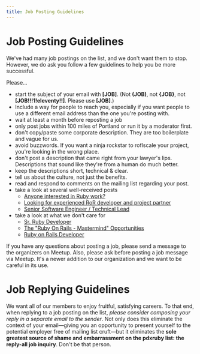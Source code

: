 ```yaml
---
title: Job Posting Guidelines
---
```


Job Posting Guidelines
======================

We've had many job postings on the list, and we don't want them to stop.
However, we do ask you follow a few guidelines to help you be more
successful.

Please…

-   start the subject of your email with **[JOB]**. (Not **(JOB)**, not
    **{JOB}**, not **[JOB!!!1!eleventy!!]**. Please use **[JOB]**.)
-   Include a way for people to reach you, especially if you want people
    to use a different email address than the one you're posting with.
-   wait at least a month before reposting a job
-   only post jobs within 100 miles of Portland or run it by a moderator
    first.
-   don't copy/paste some corporate description. They are too
    boilerplate and vague for us.
-   avoid buzzwords. If you want a ninja rockstar to roflscale your
    project, you're looking in the wrong place.
-   don't post a description that came right from your lawyer's lips.
    Descriptions that sound like they're from a human do much better.
-   keep the descriptions short, technical & clear.
-   tell us about the culture, not just the benefits.
-   read and respond to comments on the mailing list regarding your
    post.
-   take a look at several well-received posts
    -   [Anyone interested in Ruby
        work?](https://groups.google.com/d/msg/pdxruby/tMb6k44relI/ojsizgNa0bgJ)
    -   [Looking for experienced RoR developer and project
        partner](https://groups.google.com/d/msg/pdxruby/FZpJ6jmLdvs/Ip4FG2SDrbUJ)
    -   [Senior Software Engineer / Technical
        Lead](https://groups.google.com/d/msg/pdxruby/96JcC1sbCUQ/NdQSG1v1esUJ)
-   take a look at what we don't care for
    -   [Sr. Ruby
        Developer](https://groups.google.com/d/msg/pdxruby/w4VLqA5AClI/dzH7kv7r5OYJ)
    -   [The "Ruby On Rails - Mastermind"
        Opportunities](https://groups.google.com/d/msg/pdxruby/T9cARxxLQqA/L2oC2iz67CgJ)
    -   [Ruby on Rails
        Developer](https://groups.google.com/d/msg/pdxruby/8X2gR9qs4So/C4SqAxiUniYJ)

If you have any questions about posting a job, please send a message to
the organizers on Meetup. Also, please ask before posting a job message
via Meetup. It's a newer addition to our organization and we want to be
careful in its use.

Job Replying Guidelines
=======================

We want all of our members to enjoy fruitful, satisfying careers. To
that end, when replying to a job posting on the list, *please consider
composing your reply in a separate email to the sender*. Not only does
this eliminate the context of your email—giving you an opportunity to
present yourself to the potential employer free of mailing list
cruft—but it eliminates the **sole greatest source of shame and
embarrassment on the pdxruby list: the reply-all job inquiry**. Don't be
that person.
